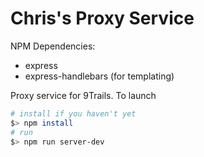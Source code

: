 # Chris's Proxy Service


NPM Dependencies:
  - express
  - express-handlebars (for templating) 

Proxy service for 9Trails. To launch

``` sh
# install if you haven't yet 
$> npm install
# run 
$> npm run server-dev
```
